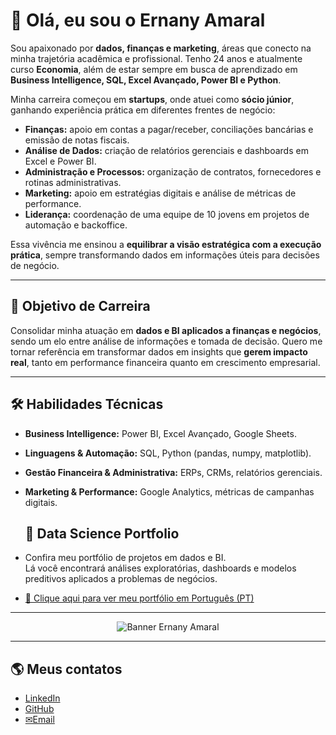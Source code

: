 # 👋 Olá, eu sou o Ernany Amaral  

Sou apaixonado por **dados, finanças e marketing**, áreas que conecto na minha trajetória acadêmica e profissional. Tenho 24 anos e atualmente curso **Economia**, além de estar sempre em busca de aprendizado em **Business Intelligence, SQL, Excel Avançado, Power BI e Python**.  

Minha carreira começou em **startups**, onde atuei como **sócio júnior**, ganhando experiência prática em diferentes frentes de negócio:  
- **Finanças:** apoio em contas a pagar/receber, conciliações bancárias e emissão de notas fiscais.  
- **Análise de Dados:** criação de relatórios gerenciais e dashboards em Excel e Power BI.  
- **Administração e Processos:** organização de contratos, fornecedores e rotinas administrativas.  
- **Marketing:** apoio em estratégias digitais e análise de métricas de performance.  
- **Liderança:** coordenação de uma equipe de 10 jovens em projetos de automação e backoffice.  

Essa vivência me ensinou a **equilibrar a visão estratégica com a execução prática**, sempre transformando dados em informações úteis para decisões de negócio.  

---

## 🚀 Objetivo de Carreira  
Consolidar minha atuação em **dados e BI aplicados a finanças e negócios**, sendo um elo entre análise de informações e tomada de decisão. Quero me tornar referência em transformar dados em insights que **gerem impacto real**, tanto em performance financeira quanto em crescimento empresarial.  

---

## 🛠️ Habilidades Técnicas  
- **Business Intelligence:** Power BI, Excel Avançado, Google Sheets.  
- **Linguagens & Automação:** SQL, Python (pandas, numpy, matplotlib).  
- **Gestão Financeira & Administrativa:** ERPs, CRMs, relatórios gerenciais.  
- **Marketing & Performance:** Google Analytics, métricas de campanhas digitais.

  ## 🎲 Data Science Portfolio  

- Confira meu portfólio de projetos em dados e BI.  
  Lá você encontrará análises exploratórias, dashboards e modelos preditivos aplicados a problemas de negócios.  

- [📘 Clique aqui para ver meu portfólio em Português (PT)](https://github.com/Ernany34?tab=repositories)    

---

<p align="center">
  <img src="https://via.placeholder.com/900x250.png?text=Ernany+Amaral+%7C+An%C3%A1lise+e+Ci%C3%AAncia+de+Dados" alt="Banner Ernany Amaral">
</p>

---

## 🌎 Meus contatos 

- [LinkedIn](https://www.linkedin.com/in/ernanyamaral)  
- [GitHub](https://github.com/Ernany34)  
- [✉Email](mailto:ernanyamaral10@gmail.com)  

<!--
**Ernany34/Ernany34** is a ✨ _special_ ✨ repository because its `README.md` (this file) appears on your GitHub profile.

Here are some ideas to get you started:

- 🔭 I’m currently working on ...
- 🌱 I’m currently learning ...
- 👯 I’m looking to collaborate on ...
- 🤔 I’m looking for help with ...
- 💬 Ask me about ...
- 📫 How to reach me: ...
- 😄 Pronouns: ...
- ⚡ Fun fact: ...
-->
